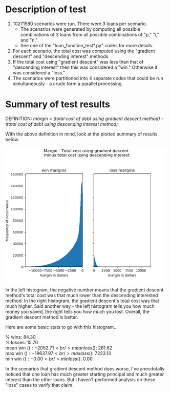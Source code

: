 # Description of test
1. 10271580 scenarios were run. There were 3 loans per scenario.
    * The scenarios were generated by computing all possible combinations of 
    3 loans from all possible combinations of "p," "i," and "n."
    * See one of the "loan_function_test*.py" codes for more details.
2. For each scenario, the total cost was computed using the 
"gradient descent" and "descending interest" methods.
3. If the total cost using "gradient descent" was less than that of "descending
interest" then this was considered a "win." Otherwise it was considered a "loss."
4. The scenarios were partitioned into 4 separate codes that could be run
simultaneously - a crude form a parallel processing.

# Summary of test results
DEFINITION:
_margin = (total cost of debt using gradient descent method) - (total cost of debt using descending interest method)_

With the above definition in mind, look at the plotted summary of results below.

![Margin win or loss histograms](margins_histogram.png)

In the left histogram, the negative number means that the gradient descent method's total cost was that much lower than the descending interested method. In the right histogram, the gradient descent's total cost was that much higher. Said another way - the left histogram tells you how much money you saved, the right tells you how much you lost. Overall, the gradient descent method is better.

Here are some basic stats to go with this histogram...

% wins:        84.30<br/>
% losses:      15.70<br/>
mean win ($):  -2052.71<br/>
mean loss ($): 261.62<br/>
max win ($):   -19637.97<br/>
max loss ($):  7223.13<br/>
min win ($):   -0.00<br/>
min loss ($):   0.00<br/>

In the scenarios that gradient descent method does worse, I've anecdotally noticed that one loan has much greater starting principal and much greater interest than the other loans. But I haven't performed analysis on these "loss" cases to verify that claim.
